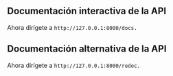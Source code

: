 ## Documentación interactiva de la API

Ahora dirígete a ```http://127.0.0.1:8000/docs.```

## Documentación alternativa de la API

Ahora dirígete a ```http://127.0.0.1:8000/redoc.```
